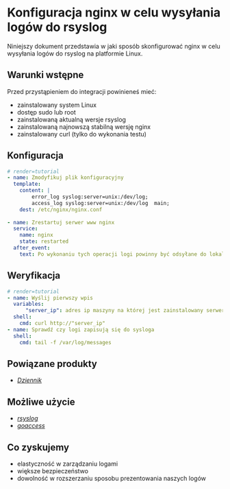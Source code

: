 # Konfiguracja nginx w celu wysyłania logów do rsyslog

Niniejszy dokument przedstawia w jaki sposób skonfigurować nginx w celu wysyłania logów do rsyslog na platformie Linux.

## Warunki wstępne

Przed przystąpieniem do integracji powinieneś mieć:

* zainstalowany system Linux
* dostęp sudo lub root
* zainstalowaną aktualną wersje rsyslog
* zainstalowaną najnowszą stabilną wersję nginx
* zainstalowany curl (tylko do wykonania testu)

## Konfiguracja

```yaml
# render=tutorial
- name: Zmodyfikuj plik konfiguracyjny
  template:
    content: | 
        error_log syslog:server=unix:/dev/log;
        access_log syslog:server=unix:/dev/log  main;
    dest: /etc/nginx/nginx.conf
   
- name: Zrestartuj serwer www nginx
  service:
    name: nginx
    state: restarted
  after_event:
    text: Po wykonaniu tych operacji logi powinny być odsyłane do lokalnego sysloga.
```

## Weryfikacja
  
```yaml
# render=tutorial
- name: Wyślij pierwszy wpis  
  variables:
      "server_ip": adres ip maszyny na której jest zainstalowany serwer www
  shell:
    cmd: curl http://"server_ip"
- name: Sprawdź czy logi zapisują się do sysloga
  shell:
    cmd: tail -f /var/log/messages
```


## Powiązane produkty

* *[Dziennik](/guide/storage/log-archive/creating.md)*

## Możliwe użycie
* *[rsyslog](/tutorials/log-archive/rsyslog.md)*
* *[goaccess](/tutorials/log-archive/goaccess.md)*

## Co zyskujemy
- elastyczność w zarządzaniu logami
- większe bezpieczeństwo
- dowolność w rozszerzaniu sposobu prezentowania naszych logów